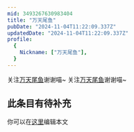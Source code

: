 ```yaml
---
mid: 3493267630983404
title: "万天尾鱼"
pubDate: "2024-11-04T11:22:09.337Z"
updatedDate: "2024-11-04T11:22:09.337Z"
profile:
  {
    Nickname: ["万天尾鱼"],
  }
---
```


关注[万天尾鱼](https://space.bilibili.com/3493267630983404)谢谢喵~ 关注[万天尾鱼](https://space.bilibili.com/3493267630983404)谢谢喵~

## 此条目有待补充
你可以在[这里](https://github.com/Yuhanawa/VTuber.ICU/edit/master/src/content/v/万天尾鱼/index.md)编辑本文
